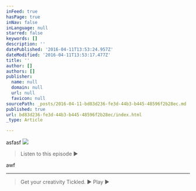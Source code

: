 ```yaml
---
inFeed: true
hasPage: true
inNav: false
inLanguage: null
starred: false
keywords: []
description: ''
datePublished: '2016-04-11T13:53:24.957Z'
dateModified: '2016-04-11T13:53:17.477Z'
title: ''
author: []
authors: []
publisher:
  name: null
  domain: null
  url: null
  favicon: null
sourcePath: _posts/2016-04-11-bd83d236-fe3d-44b3-b445-48596f2b28ec.md
published: true
url: bd83d236-fe3d-44b3-b445-48596f2b28ec/index.html
_type: Article

---
```

asfasf
![](https://the-grid-user-content.s3-us-west-2.amazonaws.com/4e85548a-57fe-4192-bb82-5022fd67bbea.png)

> Listen to this episode  ▶ 

awf

****

> Get your creativity Tickled. ▶ Play ▶
